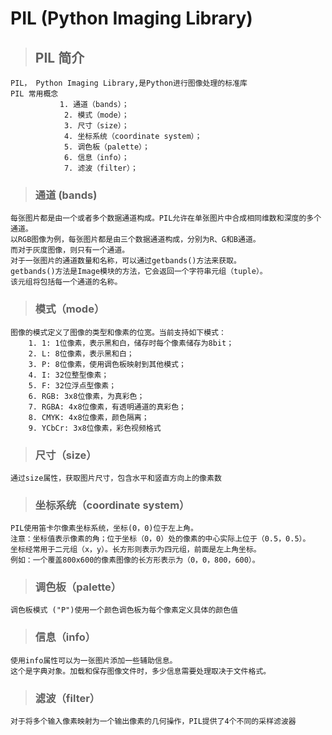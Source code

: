 # PIL (Python Imaging Library) #
>## PIL 简介 ##
    PIL， Python Imaging Library,是Python进行图像处理的标准库
    PIL 常用概念
               1. 通道（bands）；
                2. 模式（mode）；
                3. 尺寸（size）；
                4. 坐标系统（coordinate system）；
                5. 调色板（palette）；
                6. 信息（info）；
                7. 滤波（filter）；
>### 通道 (bands) ###
    每张图片都是由一个或者多个数据通道构成。PIL允许在单张图片中合成相同维数和深度的多个通道。
    以RGB图像为例，每张图片都是由三个数据通道构成，分别为R、G和B通道。
    而对于灰度图像，则只有一个通道。
    对于一张图片的通道数量和名称，可以通过getbands()方法来获取。
    getbands()方法是Image模块的方法，它会返回一个字符串元组（tuple）。
    该元组将包括每一个通道的名称。
>### 模式（mode） ###
    图像的模式定义了图像的类型和像素的位宽。当前支持如下模式：
        1. 1: 1位像素，表示黑和白，储存时每个像素储存为8bit；
        2. L: 8位像素，表示黑和白；
        3. P: 8位像素，使用调色板映射到其他模式；
        4. I: 32位整型像素；
        5. F: 32位浮点型像素；
        6. RGB: 3x8位像素，为真彩色；
        7. RGBA: 4x8位像素，有透明通道的真彩色；
        8. CMYK: 4x8位像素，颜色隔离；
        9. YCbCr: 3x8位像素，彩色视频格式
>### 尺寸（size） ###
    通过size属性，获取图片尺寸，包含水平和竖直方向上的像素数
>### 坐标系统（coordinate system） ###
    PIL使用笛卡尔像素坐标系统，坐标(0，0)位于左上角。
    注意：坐标值表示像素的角；位于坐标（0，0）处的像素的中心实际上位于（0.5，0.5）。
    坐标经常用于二元组（x，y）。长方形则表示为四元组，前面是左上角坐标。
    例如：一个覆盖800x600的像素图像的长方形表示为（0，0，800，600）。
>### 调色板（palette） ###
    调色板模式 ("P")使用一个颜色调色板为每个像素定义具体的颜色值
>### 信息（info） ###
    使用info属性可以为一张图片添加一些辅助信息。
    这个是字典对象。加载和保存图像文件时，多少信息需要处理取决于文件格式。
>### 滤波（filter） ###
    对于将多个输入像素映射为一个输出像素的几何操作，PIL提供了4个不同的采样滤波器
